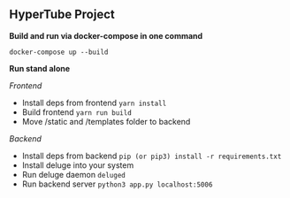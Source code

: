 HyperTube Project
-
**Build and run via docker-compose in one command**

``docker-compose up --build``

**Run stand alone**

_Frontend_
- Install deps from frontend ``yarn install``
- Build frontend ``yarn run build``
- Move /static and /templates folder to backend

_Backend_
- Install deps from backend ``pip (or pip3) install -r requirements.txt``
- Install deluge into your system
- Run deluge daemon ``deluged``
- Run backend server ``python3 app.py localhost:5006``
